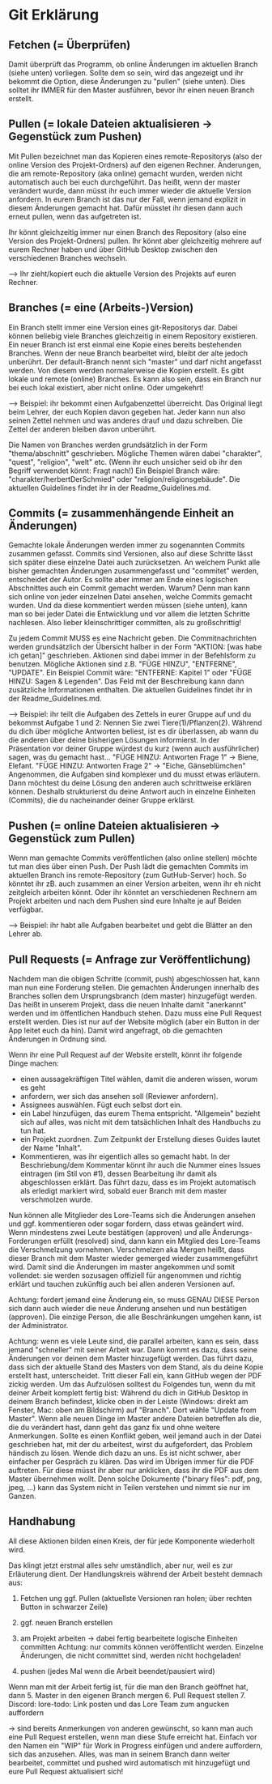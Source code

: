 # Git Erklärung

## Fetchen (= Überprüfen)

Damit überprüft das Programm, ob online Änderungen im aktuellen Branch (siehe unten) vorliegen. 
Sollte dem so sein, wird das angezeigt und ihr bekommt die Option, diese Änderungen zu "pullen" (siehe unten).
Dies solltet ihr IMMER für den Master ausführen, bevor ihr einen neuen Branch erstellt.


## Pullen (= lokale Dateien aktualisieren -> Gegenstück zum Pushen)

Mit Pullen bezeichnet man das Kopieren eines remote-Repositorys (also der online Version des Projekt-Ordners) auf den eigenen Rechner.
Änderungen, die am remote-Repository (aka online) gemacht wurden, werden nicht automatisch auch bei euch durchgeführt. 
Das heißt, wenn der master verändert wurde, dann müsst ihr euch immer wieder die aktuelle Version anfordern.
In eurem Branch ist das nur der Fall, wenn jemand explizit in diesem Änderungen gemacht hat. 
Dafür müsstet ihr diesen dann auch erneut pullen, wenn das aufgetreten ist.

Ihr könnt gleichzeitig immer nur einen Branch des Repository (also eine Version des Projekt-Ordners) pullen.
Ihr könnt aber gleichzeitig mehrere auf eurem Rechner haben und über GitHub Desktop zwischen den verschiedenen Branches wechseln. 

--> Ihr zieht/kopiert euch die aktuelle Version des Projekts auf euren Rechner.


## Branches (= eine (Arbeits-)Version)

Ein Branch stellt immer eine Version eines git-Repositorys dar.
Dabei können beliebig viele Branches gleichzeitig in einem Repository existieren. 
Ein neuer Branch ist erst einmal eine Kopie eines bereits bestehenden Branches.
Wenn der neue Branch bearbeitet wird, bleibt der alte jedoch unberührt.
Der default-Branch nennt sich "master" und darf nicht angefasst werden. Von diesem werden normalerweise die Kopien erstellt.
Es gibt lokale und remote (online) Branches. Es kann also sein, dass ein Branch nur bei euch lokal existiert, aber nicht online. Oder umgekehrt!

--> Beispiel: ihr bekommt einen Aufgabenzettel überreicht. Das Original liegt beim Lehrer, der euch Kopien davon gegeben hat. 
Jeder kann nun also seinen Zettel nehmen und was anderes drauf und dazu schreiben. Die Zettel der anderen bleiben davon unberührt.

Die Namen von Branches werden grundsätzlich in der Form "thema/abschnitt" geschrieben.
Mögliche Themen wären dabei "charakter", "quest", "religion", "welt" etc. (Wenn ihr euch unsicher seid ob ihr den Begriff verwendet könnt: Fragt nach!)
Ein Beispiel Branch wäre: "charakter/herbertDerSchmied" oder "religion/religionsgebäude".
Die aktuellen Guidelines findet ihr in der Readme_Guidelines.md.


## Commits (= zusammenhängende Einheit an Änderungen)

Gemachte lokale Änderungen werden immer zu sogenannten Commits zusammen gefasst.
Commits sind Versionen, also auf diese Schritte lässt sich später diese einzelne Datei auch zurücksetzen.
An welchem Punkt alle bisher gemachten Änderungen zusammengefasst und "commitet" werden, entscheidet der Autor.
Es sollte aber immer am Ende eines logischen Abschnittes auch ein Commit gemacht werden.
Warum? Denn man kann sich online von jeder einzelnen Datei ansehen, welche Commits gemacht wurden. 
Und da diese kommentiert werden müssen (siehe unten), kann man so bei jeder Datei die Entwicklung und vor allem die letzten Schritte nachlesen.
Also lieber kleinschrittiger committen, als zu großschrittig!

Zu jedem Commit MUSS es eine Nachricht geben. 
Die Commitnachrichten werden grundsätzlich der Übersicht halber in der Form "AKTION: [was habe ich getan]" geschrieben.
Aktionen sind dabei immer in der Befehlsform zu benutzen.
Mögliche Aktionen sind z.B. "FÜGE HINZU", "ENTFERNE", "UPDATE". 
Ein Beispiel Commit wäre: "ENTFERNE: Kapitel 1" oder "FÜGE HINZU: Sagen & Legenden".
Das Feld mit der Beschreibung kann dann zusätzliche Informationen enthalten.
Die aktuellen Guidelines findet ihr in der Readme_Guidelines.md.

--> Beispiel: ihr teilt die Aufgaben des Zettels in eurer Gruppe auf und du bekommst Aufgabe 1 und 2: Nennen Sie zwei Tiere(1)/Pflanzen(2). 
Während du dich über mögliche Antworten beliest, ist es dir überlassen, ab wann du die anderen über deine bisherigen Lösungen informierst. 
In der Präsentation vor deiner Gruppe würdest du kurz (wenn auch ausführlicher) sagen, was du gemacht hast... 
"FÜGE HINZU: Antworten Frage 1" -> Biene, Elefant. "FÜGE HINZU: Antworten Frage 2" -> "Eiche, Gänseblümchen"
Angenommen, die Aufgaben sind komplexer und du musst etwas erläutern. Dann möchtest du deine Lösung den anderen auch schrittweise erklären können. 
Deshalb strukturierst du deine Antwort auch in einzelne Einheiten (Commits), die du nacheinander deiner Gruppe erklärst.


## Pushen (= online Dateien aktualisieren -> Gegenstück zum Pullen)

Wenn man gemachte Commits veröffentlichen (also online stellen) möchte tut man dies über einen Push. 
Der Push lädt die gemachten Commits im aktuellen Branch ins remote-Repository (zum GutHub-Server) hoch.
So könntet ihr zB. auch zusammen an einer Version arbeiten, wenn ihr eh nicht zeitgleich arbeiten könnt. 
Oder ihr könntet an verschiedenen Rechnern am Projekt arbeiten und nach dem Pushen sind eure Inhalte je auf Beiden verfügbar.

--> Beispiel: ihr habt alle Aufgaben bearbeitet und gebt die Blätter an den Lehrer ab.


## Pull Requests (= Anfrage zur Veröffentlichung)

Nachdem man die obigen Schritte (commit, push) abgeschlossen hat, kann man nun eine Forderung stellen.
Die gemachten Änderungen innerhalb des Branches sollen dem Ursprungsbranch (dem master) hinzugefügt werden.
Das heißt in unserem Projekt, dass die neuen Inhalte damit "anerkannt" werden und im öffentlichen Handbuch stehen.
Dazu muss eine Pull Request erstellt werden. Dies ist nur auf der Website möglich (aber ein Button in der App leitet euch da hin).
Damit wird angefragt, ob die gemachten Änderungen in Ordnung sind. 

Wenn ihr eine Pull Request auf der Website erstellt, könnt ihr folgende Dinge machen:
- einen aussagekräftigen Titel wählen, damit die anderen wissen, worum es geht
- anfordern, wer sich das ansehen soll (Reviewer anfordern).
- Assignees auswählen. Fügt euch selbst dort ein.
- ein Label hinzufügen, das eurem Thema entspricht. "Allgemein" bezieht sich auf alles, was nicht mit dem tatsächlichen Inhalt des Handbuchs zu tun hat.
- ein Projekt zuordnen. Zum Zeitpunkt der Erstellung dieses Guides lautet der Name "Inhalt".
- Kommentieren, was ihr eigentlich alles so gemacht habt. 
In der Beschriebung/dem Kommentar könnt ihr auch die Nummer eines Issues eintragen (im Stil von #1), dessen Bearbeitung ihr damit als abgeschlossen erklärt.
Das führt dazu, dass es im Projekt automatisch als erledigt markiert wird, sobald euer Branch mit dem master verschmolzen wurde.

Nun können alle Mitglieder des Lore-Teams sich die Änderungen ansehen und ggf. kommentieren oder sogar fordern, dass etwas geändert wird.
Wenn mindestens zwei Leute bestätigen (approven) und alle Änderungs-Forderungen erfüllt (resolved) sind, dann kann ein Mitglied des Lore-Teams die Verschmelzung vornehmen.
Verschmelzen aka Mergen heißt, dass dieser Branch mit dem Master wieder gemerged wieder zusammengeführt wird.
Damit sind die Änderungen im master angekommen und somit vollendet: sie werden sozusagen offiziell für angenommen und richtig erklärt und tauchen zukünftig auch bei allen anderen Versionen auf.

Achtung: fordert jemand eine Änderung ein, so muss GENAU DIESE Person sich dann auch wieder die neue Änderung ansehen und nun bestätigen (approven).
Die einzige Person, die alle Beschränkungen umgehen kann, ist der Administrator.

Achtung: wenn es viele Leute sind, die parallel arbeiten, kann es sein, dass jemand "schneller" mit seiner Arbeit war.
Dann kommt es dazu, dass seine Änderungen vor deinen dem Master hinzugefügt werden.
Das führt dazu, dass sich der aktuelle Stand des Masters von dem Stand, als du deine Kopie erstellt hast, unterscheidet.
Tritt dieser Fall ein, kann GitHub wegen der PDF zickig werden. Um das Aufzulösen solltest du Folgendes tun, wenn du mit deiner Arbeit komplett fertig bist:
Während du dich in GitHub Desktop in deinem Branch befindest, klicke oben in der Leiste (Windows: direkt am Fenster, Mac: oben am Bildschirm) auf "Branch".
Dort wähle "Update from Master". Wenn alle neuen Dinge im Master andere Dateien betreffen als die, die du verändert hast, dann geht das ganz fix und ohne weitere Anmerkungen.
Sollte es einen Konflikt geben, weil jemand auch in der Datei geschrieben hat, mit der du arbeitest, wirst du aufgefordert, das Problem händisch zu lösen. 
Wende dich dazu an uns. Es ist nicht schwer, aber einfacher per Gespräch zu klären.
Das wird im Übrigen immer für die PDF auftreten. Für diese müsst ihr aber nur anklicken, dass ihr die PDF aus dem Master übernehmen wollt. 
Denn solche Dokumente ("binary files": pdf, png, jpeg, ...) kann das System nicht in Teilen verstehen und nimmt sie nur im Ganzen.



## Handhabung
All diese Aktionen bilden einen Kreis, der für jede Komponente wiederholt wird.

Das klingt jetzt erstmal alles sehr umständlich, aber nur, weil es zur Erläuterung dient.
Der Handlungskreis während der Arbeit besteht demnach aus:

1. Fetchen ung ggf. Pullen (aktuellste Versionen ran holen; über rechten Button in schwarzer Zeile)
2. ggf. neuen Branch erstellen

3. am Projekt arbeiten
-> dabei fertig bearbeitete logische Einheiten committen
Achtung: nur commits können veröffentlicht werden. Einzelne Änderungen, die nicht committet sind, werden nicht hochgeladen!
4. pushen (jedes Mal wenn die Arbeit beendet/pausiert wird)

Wenn man mit der Arbeit fertig ist, für die man den Branch geöffnet hat, dann
5. Master in den eigenen Branch mergen
6. Pull Request stellen
7. Discord: lore-todo: Link posten und das Lore Team zum angucken auffordern

-> sind bereits Anmerkungen von anderen gewünscht, so kann man auch eine Pull Request erstellen, wenn man diese Stufe erreicht hat. 
Einfach vor den Namen ein "WIP" für Work in Progress einfügen und andere auffordern, sich das anzusehen.
Alles, was man in seinem Branch dann weiter bearbeitet, committet und pushed wird automatisch mit hinzugefügt und eure Pull Request aktualisiert sich!
